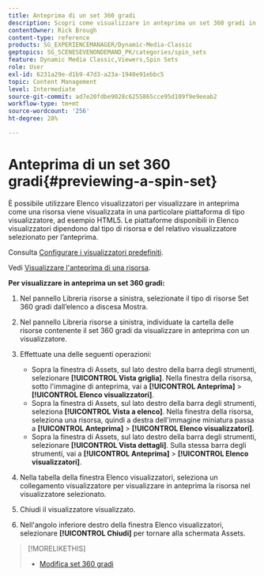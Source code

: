 ```yaml
---
title: Anteprima di un set 360 gradi
description: Scopri come visualizzare in anteprima un set 360 gradi in Adobe Dynamic Media Classic.
contentOwner: Rick Brough
content-type: reference
products: SG_EXPERIENCEMANAGER/Dynamic-Media-Classic
geptopics: SG_SCENESEVENONDEMAND_PK/categories/spin_sets
feature: Dynamic Media Classic,Viewers,Spin Sets
role: User
exl-id: 6231a29e-d1b9-47d3-a23a-1940e91ebbc5
topic: Content Management
level: Intermediate
source-git-commit: ad7e20fdbe9028c6255865cce95d109f9e9eeab2
workflow-type: tm+mt
source-wordcount: '256'
ht-degree: 28%

---
```


# Anteprima di un set 360 gradi{#previewing-a-spin-set}

È possibile utilizzare Elenco visualizzatori per visualizzare in anteprima come una risorsa viene visualizzata in una particolare piattaforma di tipo visualizzatore, ad esempio HTML5. Le piattaforme disponibili in Elenco visualizzatori dipendono dal tipo di risorsa e del relativo visualizzatore selezionato per l’anteprima.

Consulta [Configurare i visualizzatori predefiniti](application-setup.md#configuring_default_viewers).

Vedi [Visualizzare l&#39;anteprima di una risorsa](previewing-asset.md#previewing_an_asset).

**Per visualizzare in anteprima un set 360 gradi:**

1. Nel pannello Libreria risorse a sinistra, selezionate il tipo di risorse Set 360 gradi dall’elenco a discesa Mostra.
1. Nel pannello Libreria risorse a sinistra, individuate la cartella delle risorse contenente il set 360 gradi da visualizzare in anteprima con un visualizzatore.
1. Effettuate una delle seguenti operazioni:

   * Sopra la finestra di Assets, sul lato destro della barra degli strumenti, selezionare **[!UICONTROL Vista griglia]**. Nella finestra della risorsa, sotto l&#39;immagine di anteprima, vai a **[!UICONTROL Anteprima]** > **[!UICONTROL Elenco visualizzatori]**.
   * Sopra la finestra di Assets, sul lato destro della barra degli strumenti, seleziona **[!UICONTROL Vista a elenco]**. Nella finestra della risorsa, seleziona una risorsa, quindi a destra dell&#39;immagine miniatura passa a **[!UICONTROL Anteprima]** > **[!UICONTROL Elenco visualizzatori]**.
   * Sopra la finestra di Assets, sul lato destro della barra degli strumenti, selezionare **[!UICONTROL Vista dettagli]**. Sulla stessa barra degli strumenti, vai a **[!UICONTROL Anteprima]** > **[!UICONTROL Elenco visualizzatori]**.

1. Nella tabella della finestra Elenco visualizzatori, seleziona un collegamento visualizzatore per visualizzare in anteprima la risorsa nel visualizzatore selezionato.
1. Chiudi il visualizzatore visualizzato.
1. Nell&#39;angolo inferiore destro della finestra Elenco visualizzatori, selezionare **[!UICONTROL Chiudi]** per tornare alla schermata Assets.

>[!MORELIKETHIS]
>
>* [Modifica set 360 gradi](creating-spin-set.md#editing-a-spin-set)
